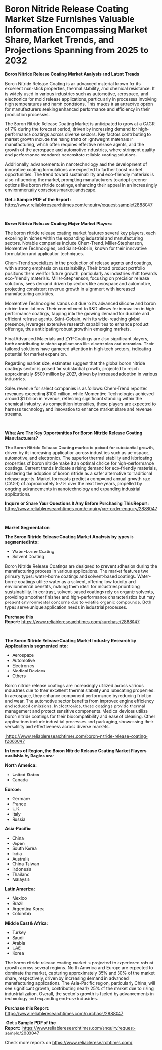 <p><h1>Boron Nitride Release Coating Market Size Furnishes Valuable Information Encompassing Market Share, Market Trends, and Projections Spanning from 2025 to 2032</h1></p><p><strong>Boron Nitride Release Coating Market Analysis and Latest Trends</strong></p>
<p><p>Boron Nitride Release Coating is an advanced material known for its excellent non-stick properties, thermal stability, and chemical resistance. It is widely used in various industries such as automotive, aerospace, and electronics for mold release applications, particularly in processes involving high temperatures and harsh conditions. This makes it an attractive option for manufacturers seeking enhanced performance and efficiency in their production processes.</p><p>The Boron Nitride Release Coating Market is anticipated to grow at a CAGR of 7% during the forecast period, driven by increasing demand for high-performance coatings across diverse sectors. Key factors contributing to market growth include the rising trend of lightweight materials in manufacturing, which often requires effective release agents, and the growth of the aerospace and automotive industries, where stringent quality and performance standards necessitate reliable coating solutions.</p><p>Additionally, advancements in nanotechnology and the development of innovative coating formulations are expected to further boost market opportunities. The trend toward sustainability and eco-friendly materials is also influencing the market, prompting manufacturers to adopt greener options like boron nitride coatings, enhancing their appeal in an increasingly environmentally conscious market landscape.</p></p>
<p><strong>Get a Sample PDF of the Report:&nbsp;</strong> <a href="https://www.reliableresearchtimes.com/enquiry/request-sample/2888047?utm_campaign=2720&utm_medium=2&utm_source=Github&utm_content=ia&utm_term=14032025&utm_id=boron-nitride-release-coating">https://www.reliableresearchtimes.com/enquiry/request-sample/2888047</a></p>
<p>&nbsp;</p>
<p><strong>Boron Nitride Release Coating Major Market Players</strong></p>
<p><p>The boron nitride release coating market features several key players, each excelling in niches within the expanding industrial and manufacturing sectors. Notable companies include Chem-Trend, Miller-Stephenson, Momentive Technologies, and Saint-Gobain, known for their innovative formulation and application techniques.</p><p>Chem-Trend specializes in the production of release agents and coatings, with a strong emphasis on sustainability. Their broad product portfolio positions them well for future growth, particularly as industries shift towards eco-friendly materials. Miller-Stephenson, focusing on precision release solutions, sees demand driven by sectors like aerospace and automotive, projecting consistent revenue growth in alignment with increased manufacturing activities.</p><p>Momentive Technologies stands out due to its advanced silicone and boron nitride formulations. Their commitment to R&D allows for innovation in high-performance coatings, tapping into the growing demand for durable and efficient release agents. Saint-Gobain, with its wide-reaching global presence, leverages extensive research capabilities to enhance product offerings, thus anticipating robust growth in emerging markets.</p><p>Final Advanced Materials and ZYP Coatings are also significant players, both contributing to niche applications like electronics and ceramics. Their tailored solutions have garnered attention in high-tech sectors, indicating potential for market expansion.</p><p>Regarding market size, estimates suggest that the global boron nitride coatings sector is poised for substantial growth, projected to reach approximately $500 million by 2027, driven by increased adoption in various industries.</p><p>Sales revenue for select companies is as follows: Chem-Trend reported revenues exceeding $100 million, while Momentive Technologies achieved around $1 billion in revenue, reflecting significant standing within the chemical industry. As competition intensifies, these players are expected to harness technology and innovation to enhance market share and revenue streams.</p></p>
<p>&nbsp;</p>
<p><strong>What Are The Key Opportunities For Boron Nitride Release Coating Manufacturers?</strong></p>
<p><p>The Boron Nitride Release Coating market is poised for substantial growth, driven by its increasing application across industries such as aerospace, automotive, and electronics. The superior thermal stability and lubricating properties of boron nitride make it an optimal choice for high-performance coatings. Current trends indicate a rising demand for eco-friendly materials, bolstering the adoption of boron nitride as a safer alternative to traditional release agents. Market forecasts predict a compound annual growth rate (CAGR) of approximately 5-7% over the next five years, propelled by ongoing advancements in nanotechnology and expanding industrial applications.</p></p>
<p><strong>Inquire or Share Your Questions If Any Before Purchasing This Report:</strong> <a href="https://www.reliableresearchtimes.com/enquiry/pre-order-enquiry/2888047?utm_campaign=2720&utm_medium=2&utm_source=Github&utm_content=ia&utm_term=14032025&utm_id=boron-nitride-release-coating">https://www.reliableresearchtimes.com/enquiry/pre-order-enquiry/2888047</a></p>
<p>&nbsp;</p>
<p><strong>Market Segmentation</strong></p>
<p><strong>The Boron Nitride Release Coating Market Analysis by types is segmented into:</strong></p>
<p><ul><li>Water-borne Coating</li><li>Solvent Coating</li></ul></p>
<p><p>Boron Nitride Release Coatings are designed to prevent adhesion during the manufacturing process in various applications. The market features two primary types: water-borne coatings and solvent-based coatings. Water-borne coatings utilize water as a solvent, offering low toxicity and environmental benefits, making them ideal for industries prioritizing sustainability. In contrast, solvent-based coatings rely on organic solvents, providing smoother finishes and high-performance characteristics but may present environmental concerns due to volatile organic compounds. Both types serve unique application needs in industrial processes.</p></p>
<p><strong>Purchase this Report:&nbsp;</strong><a href="https://www.reliableresearchtimes.com/purchase/2888047?utm_campaign=2720&utm_medium=2&utm_source=Github&utm_content=ia&utm_term=14032025&utm_id=boron-nitride-release-coating">https://www.reliableresearchtimes.com/purchase/2888047</a></p>
<p>&nbsp;</p>
<p><strong>The Boron Nitride Release Coating Market Industry Research by Application is segmented into:</strong></p>
<p><ul><li>Aerospace</li><li>Automotive</li><li>Electronics</li><li>Medical Devices</li><li>Others</li></ul></p>
<p><p>Boron nitride release coatings are increasingly utilized across various industries due to their excellent thermal stability and lubricating properties. In aerospace, they enhance component performance by reducing friction and wear. The automotive sector benefits from improved engine efficiency and reduced emissions. In electronics, these coatings provide thermal management and protect sensitive components. Medical devices utilize boron nitride coatings for their biocompatibility and ease of cleaning. Other applications include industrial processes and packaging, showcasing their versatility and effectiveness across diverse markets.</p></p>
<p><a href="https://www.reliableresearchtimes.com/boron-nitride-release-coating-r2888047?utm_campaign=2720&utm_medium=2&utm_source=Github&utm_content=ia&utm_term=14032025&utm_id=boron-nitride-release-coating">&nbsp;https://www.reliableresearchtimes.com/boron-nitride-release-coating-r2888047</a></p>
<p><strong>In terms of Region, the Boron Nitride Release Coating Market Players available by Region are:</strong></p>
<p>
    <p> <strong> North America: </strong>
        <ul>
            <li>United States</li>
            <li>Canada</li>
        </ul>
        </p> 
    <p> <strong> Europe: </strong>
        <ul>
            <li>Germany</li>
            <li>France</li>
            <li>U.K.</li>
            <li>Italy</li>
            <li>Russia</li>
        </ul>
        </p> 
    <p> <strong> Asia-Pacific: </strong>
        <ul>
            <li>China</li>
            <li>Japan</li>
            <li>South Korea</li>
            <li>India</li>
            <li>Australia</li>
            <li>China Taiwan</li>
            <li>Indonesia</li>
            <li>Thailand</li>
            <li>Malaysia</li>
        </ul>
        </p> 
    <p> <strong> Latin America: </strong>
        <ul>
            <li>Mexico</li>
            <li>Brazil</li>
            <li>Argentina Korea</li>
            <li>Colombia</li>
        </ul>
        </p> 
    <p> <strong> Middle East & Africa: </strong>
        <ul>
            <li>Turkey</li>
            <li>Saudi</li>
            <li>Arabia</li>
            <li>UAE</li>
            <li>Korea</li>
        </ul>
    </p>
    </p>
<p><p>The boron nitride release coating market is projected to experience robust growth across several regions. North America and Europe are expected to dominate the market, capturing approximately 35% and 30% of the market share, respectively, driven by increasing demand in advanced manufacturing applications. The Asia-Pacific region, particularly China, will see significant growth, contributing nearly 25% of the market due to rising industrialization. Overall, the sector's growth is fueled by advancements in technology and expanding end-use industries.</p></p>
<p><strong>Purchase this Report: </strong><a href="https://www.reliableresearchtimes.com/purchase/2888047?utm_campaign=2720&utm_medium=2&utm_source=Github&utm_content=ia&utm_term=14032025&utm_id=boron-nitride-release-coating">https://www.reliableresearchtimes.com/purchase/2888047</a></p>
<p>&nbsp;<strong>Get a Sample PDF of the Report:&nbsp;&nbsp;</strong><a href="https://www.reliableresearchtimes.com/enquiry/request-sample/2888047?utm_campaign=2720&utm_medium=2&utm_source=Github&utm_content=ia&utm_term=14032025&utm_id=boron-nitride-release-coating">https://www.reliableresearchtimes.com/enquiry/request-sample/2888047</a></p>
<p><strong></strong></p>
<p>Check more reports on <a href="https://www.reliableresearchtimes.com/?utm_campaign=2720&utm_medium=2&utm_source=Github&utm_content=ia&utm_term=14032025&utm_id=boron-nitride-release-coating">https://www.reliableresearchtimes.com/</a></p>